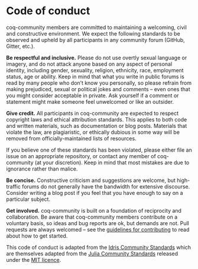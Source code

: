 # Code of conduct #

coq-community members are committed to maintaining a welcoming, civil and
constructive environment. We expect the following standards to be observed and
upheld by all participants in any community forum (GitHub, Gitter, etc.).

**Be respectful and inclusive.** Please do not use overtly sexual language or
imagery, and do not attack anyone based on any aspect of personal identity,
including gender, sexuality, religion, ethnicity, race, employment status,
age or ability. Keep in mind that what you write in public forums is read by
many people who don’t know you personally, so please refrain from making
prejudiced, sexual or political jokes and comments – even ones that you might
consider acceptable in private. Ask yourself if a comment or statement might
make someone feel unwelcomed or like an outsider.

**Give credit.** All participants in coq-community are expected to respect
copyright laws and ethical attribution standards. This applies to both code and
written materials, such as documentation or blog posts. Materials that violate
the law, are plagiaristic, or ethically dubious in some way will be removed
from officially-maintained lists of resources.

If you believe one of these standards has been violated, please either file an
issue on an appropriate repository, or contact any member of coq-community (at
your discretion). Keep in mind that most mistakes are due to ignorance rather
than malice.

**Be concise.** Constructive criticism and suggestions are welcome, but
high-traffic forums do not generally have the bandwidth for extensive
discourse. Consider writing a blog post if you feel that you have enough to say
on a particular subject.

**Get involved.** coq-community is built on a foundation of reciprocity and
collaboration. Be aware that coq-community members contribute on a voluntary
basis, so ideas and bug reports are ok, but demands are not. Pull requests are
always welcomed – see the [guidelines for contributing](CONTRIBUTING.md) to
read about how to get started.

This code of conduct is adapted from the [Idris Community Standards][idris]
which are themselves adapted from the [Julia Community Standards][julia]
released under the [MIT licence][license].

[idris]: https://www.idris-lang.org/documentation/community-standards/
[julia]: https://julialang.org/community/standards/
[license]: http://idris-lang.org/julia/LICENSE.md
